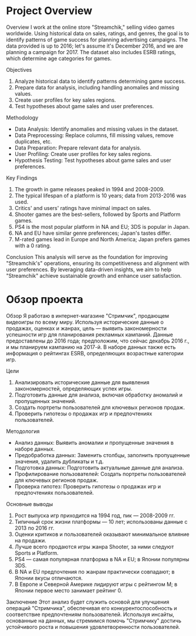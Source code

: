 # Project Overview
Overview
I work at the online store "Streamchik," selling video games worldwide. Using historical data on sales, ratings, and genres, the goal is to identify patterns of game success for planning advertising campaigns. The data provided is up to 2016; let's assume it's December 2016, and we are planning a campaign for 2017. The dataset also includes ESRB ratings, which determine age categories for games.

Objectives
1. Analyze historical data to identify patterns determining game success.
2. Prepare data for analysis, including handling anomalies and missing values.
3. Create user profiles for key sales regions.
4. Test hypotheses about game sales and user preferences.

Methodology
- Data Analysis: Identify anomalies and missing values in the dataset.
- Data Preprocessing: Replace columns, fill missing values, remove duplicates, etc.
- Data Preparation: Prepare relevant data for analysis.
- User Profiling: Create user profiles for key sales regions.
- Hypothesis Testing: Test hypotheses about game sales and user preferences.

Key Findings
1. The growth in game releases peaked in 1994 and 2008-2009.
2. The typical lifespan of a platform is 10 years; data from 2013-2016 was used.
3. Critics' and users' ratings have minimal impact on sales.
4. Shooter games are the best-sellers, followed by Sports and Platform games.
5. PS4 is the most popular platform in NA and EU; 3DS is popular in Japan.
6. NA and EU have similar genre preferences; Japan's tastes differ.
7. M-rated games lead in Europe and North America; Japan prefers games with a 0 rating.

Conclusion
This analysis will serve as the foundation for improving "Streamchik's" operations, ensuring its competitiveness and alignment with user preferences. By leveraging data-driven insights, we aim to help "Streamchik" achieve sustainable growth and enhance user satisfaction.
# Обзор проекта
Обзор
Я работаю в интернет-магазине "Стримчик", продающем видеоигры по всему миру. Используя исторические данные о продажах, оценках и жанрах, цель — выявить закономерности успешности игр для планирования рекламных кампаний. Данные предоставлены до 2016 года; предположим, что сейчас декабрь 2016 г., и мы планируем кампанию на 2017-й. В наборе данных также есть информация о рейтингах ESRB, определяющих возрастные категории игр.

Цели
1. Анализировать исторические данные для выявления закономерностей, определяющих успех игры.
2. Подготовить данные для анализа, включая обработку аномалий и пропущенных значений.
3. Создать портреты пользователей для ключевых регионов продаж.
4. Проверить гипотезы о продажах игр и предпочтениях пользователей.

Методология
- Анализ данных: Выявить аномалии и пропущенные значения в наборе данных.
- Предобработка данных: Заменить столбцы, заполнить пропущенные значения, удалить дубликаты и т.д.
- Подготовка данных: Подготовить актуальные данные для анализа.
- Профилирование пользователей: Создать портреты пользователей для ключевых регионов продаж.
- Проверка гипотез: Проверить гипотезы о продажах игр и предпочтениях пользователей.

Основные выводы
1. Рост выпуска игр приходится на 1994 год, пик — 2008-2009 гг.
2. Типичный срок жизни платформы — 10 лет; использованы данные с 2013 по 2016 гг.
3. Оценки критиков и пользователей оказывают минимальное влияние на продажи.
4. Лучше всего продаются игры жанра Shooter, за ними следуют Sports и Platform.
5. PS4 — самая популярная платформа в NA и EU; в Японии популярны 3DS.
6. В NA и EU предпочтения по жанрам практически совпадают; в Японии вкусы отличаются.
7. В Европе и Северной Америке лидируют игры с рейтингом M; в Японии первое место занимает рейтинг 0.

Заключение
Этот анализ будет служить основой для улучшения операций "Стримчика", обеспечивая его конкурентоспособность и соответствие предпочтениям пользователей. Используя инсайты, основанные на данных, мы стремимся помочь "Стримчику" достичь устойчивого роста и повышения удовлетворенности пользователей.

